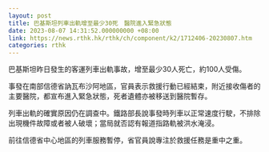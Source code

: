 ```yaml
---
layout: post
title: 巴基斯坦列車出軌增至最少30死　醫院進入緊急狀態
date: 2023-08-07 14:31:52.000000000 +08:00
link: https://news.rthk.hk/rthk/ch/component/k2/1712406-20230807.htm
categories: rthk
---
```


巴基斯坦昨日發生的客運列車出軌事故，增至最少30人死亡，約100人受傷。

事發在南部信德省訥瓦布沙阿地區，官員表示救援行動已經結束，附近接收傷者的主要醫院，都宣布進入緊急狀態，死者遺體亦被移送到醫院暫存。

列車出軌的確實原因仍在調查中。鐵路部長說事發時列車以正常速度行駛，不排除出現機件故障或者被人破壞；當局就否認有報道指路軌被洪水淹浸。

前往信德省中心地區的列車服務暫停，省官員說專注於救援任務是重中之重。
